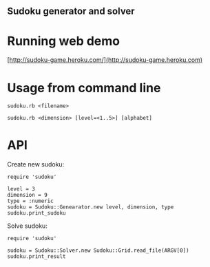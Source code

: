 Sudoku generator and solver
---------------------------

Running web demo
================

[http://sudoku-game.heroku.com/](http://sudoku-game.heroku.com)


Usage from command line
=======================

    sudoku.rb <filename>

    sudoku.rb <dimension> [level=<1..5>] [alphabet]


API
===

Create new sudoku:

    require 'sudoku'

    level = 3
    dimension = 9
    type = :numeric
    sudoku = Sudoku::Genearator.new level, dimension, type
    sudoku.print_sudoku

Solve sudoku:

    require 'sudoku'

    sudoku = Sudoku::Solver.new Sudoku::Grid.read_file(ARGV[0])
    sudoku.print_result
